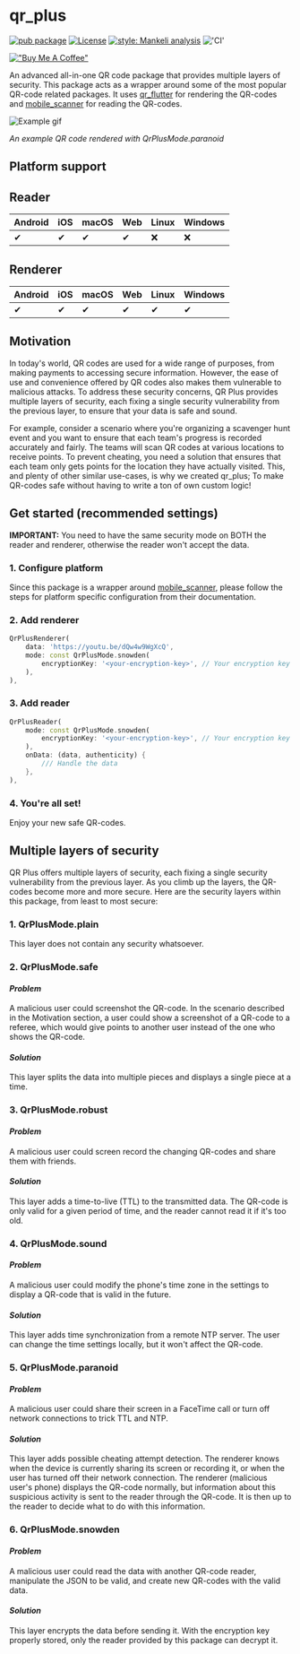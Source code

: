 # qr_plus

[![pub package][pub_badge]][pub_badge_link]
[![License][license_badge]][license_badge_link]
[![style: Mankeli analysis][style_badge]][style_badge_link]
!['[CI]'][ci]


[!["Buy Me A Coffee"](https://www.buymeacoffee.com/assets/img/custom_images/orange_img.png)](https://www.buymeacoffee.com/mankeli)

An advanced all-in-one QR code package that provides multiple layers of security. This package acts as a wrapper around some of the most popular QR-code related packages. It uses [qr_flutter][qr_flutter_link] for rendering the QR-codes and [mobile_scanner][mobile_scanner_link] for reading the QR-codes.


![Example gif][paranoid_fullscreen]

_An example QR code rendered with QrPlusMode.paranoid_

## Platform support
## Reader
| Android | iOS | macOS | Web | Linux | Windows |
|---------|-----|-------|-----|-------|---------|
| ✔       | ✔   | ✔     | ✔   | :x:   | :x:     |

## Renderer
| Android | iOS | macOS | Web | Linux | Windows |
|---------|-----|-------|-----|-------|---------|
| ✔       | ✔   | ✔     | ✔   | ✔     | ✔       |

## Motivation
In today's world, QR codes are used for a wide range of purposes, from making payments to accessing secure information. However, the ease of use and convenience offered by QR codes also makes them vulnerable to malicious attacks. To address these security concerns, QR Plus provides multiple layers of security, each fixing a single security vulnerability from the previous layer, to ensure that your data is safe and sound.

For example, consider a scenario where you're organizing a scavenger hunt event and you want to ensure that each team's progress is recorded accurately and fairly. The teams will scan QR codes at various locations to receive points. To prevent cheating, you need a solution that ensures that each team only gets points for the location they have actually visited. This, and plenty of other similar use-cases, is why we created qr_plus; To make QR-codes safe without having to write a ton of own custom logic!

## Get started (recommended settings)
**IMPORTANT:** You need to have the same security mode on BOTH the reader and renderer, otherwise the reader won't accept the data.

### 1. Configure platform
Since this package is a wrapper around [mobile_scanner][mobile_scanner_link], please follow the steps for platform specific configuration from their documentation.
### 2. Add renderer
```dart
QrPlusRenderer(
    data: 'https://youtu.be/dQw4w9WgXcQ',
    mode: const QrPlusMode.snowden(
        encryptionKey: '<your-encryption-key>', // Your encryption key from .env. See https://pub.dev/packages/flutter_dotenv
    ),
),
```
### 3. Add reader
```dart
QrPlusReader(
    mode: const QrPlusMode.snowden(
        encryptionKey: '<your-encryption-key>', // Your encryption key from .env. See https://pub.dev/packages/flutter_dotenv
    ),
    onData: (data, authenticity) {
        /// Handle the data
    },
),
```

### 4. You're all set!
Enjoy your new safe QR-codes.

## Multiple layers of security
QR Plus offers multiple layers of security, each fixing a single security vulnerability from the previous layer. As you climb up the layers, the QR-codes become more and more secure. Here are the security layers within this package, from least to most secure:
### **1. QrPlusMode.plain**
This layer does not contain any security whatsoever.

### **2. QrPlusMode.safe**
#### *Problem*
A malicious user could screenshot the QR-code. In the scenario described in the Motivation section, a user could show a screenshot of a QR-code to a referee, which would give points to another user instead of the one who shows the QR-code.

#### *Solution*
This layer splits the data into multiple pieces and displays a single piece at a time.

### **3. QrPlusMode.robust**
#### *Problem*
A malicious user could screen record the changing QR-codes and share them with friends.

#### *Solution*
This layer adds a time-to-live (TTL) to the transmitted data. The QR-code is only valid for a given period of time, and the reader cannot read it if it's too old.

### **4. QrPlusMode.sound**
#### *Problem*
A malicious user could modify the phone's time zone in the settings to display a QR-code that is valid in the future.

#### *Solution*
This layer adds time synchronization from a remote NTP server. The user can change the time settings locally, but it won't affect the QR-code.

### **5. QrPlusMode.paranoid**
#### *Problem*
A malicious user could share their screen in a FaceTime call or turn off network connections to trick TTL and NTP.

#### *Solution*
This layer adds possible cheating attempt detection. The renderer knows when the device is currently sharing its screen or recording it, or when the user has turned off their network connection. The renderer (malicious user's phone) displays the QR-code normally, but information about this suspicious activity is sent to the reader through the QR-code. It is then up to the reader to decide what to do with this information.

### **6. QrPlusMode.snowden**
#### *Problem*
A malicious user could read the data with another QR-code reader, manipulate the JSON to be valid, and create new QR-codes with the valid data.

#### *Solution*
This layer encrypts the data before sending it. With the encryption key properly stored, only the reader provided by this package can decrypt it.

[pub_badge]: https://img.shields.io/pub/v/qr_plus.svg
[pub_badge_link]: https://pub.dev/packages/qr_plus
[license_badge]: https://img.shields.io/badge/License-BSD%203--Clause-blue.svg
[license_badge_link]: https://opensource.org/licenses/BSD-3-Clause
[style_badge]: https://img.shields.io/badge/Style-Mankeli%20analysis-blue
[style_badge_link]: https://pub.dev/packages/mankeli_analysis
[mobile_scanner_link]: https://pub.dev/packages/mobile_scanner
[qr_flutter_link]: https://pub.dev/packages/qr_flutter
[snowden_fullscreen]: https://github.com/Mankeli-Software/qr_plus/blob/3f6ef8d3a8a80db5357011216494f74dba4c10a4/doc/asset/snowden-fullscreen.gif
[snowden_qr]: https://github.com/Mankeli-Software/qr_plus/blob/3f6ef8d3a8a80db5357011216494f74dba4c10a4/doc/asset/snowden-qr.gif
[paranoid_fullscreen]: https://github.com/Mankeli-Software/qr_plus/blob/3f6ef8d3a8a80db5357011216494f74dba4c10a4/doc/asset/paranoid-fullscreen.gif
[paranoid_qr]: https://github.com/Mankeli-Software/qr_plus/blob/3f6ef8d3a8a80db5357011216494f74dba4c10a4/doc/asset/paranoid-qr.gif
[plain_fullscreen]: https://github.com/Mankeli-Software/qr_plus/blob/3f6ef8d3a8a80db5357011216494f74dba4c10a4/doc/asset/plain-fullscreen.jpg
[plain_qr]: https://github.com/Mankeli-Software/qr_plus/blob/3f6ef8d3a8a80db5357011216494f74dba4c10a4/doc/asset/plain-qr.jpg
[ci]: https://github.com/Mankeli-Software/qr_plus/actions/workflows/ci.yaml/badge.svg

